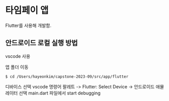 # 타임페이 앱

Flutter를 사용해 개발함.  

## 안드로이드 로컬 실행 방법


vscode 사용

앱 폴더 이동

`$ cd /Users/hayeonkim/capstone-2023-09/src/app/flutter`

디바이스 선택
vscode 명령어 팔레트 -> Flutter: Select Device -> 안드로이드 애뮬레이터 선택
main.dart 파일에서 start debugging
